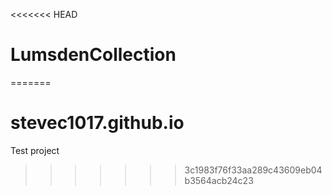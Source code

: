 <<<<<<< HEAD
# LumsdenCollection
=======
# stevec1017.github.io
Test project
>>>>>>> 3c1983f76f33aa289c43609eb04b3564acb24c23
